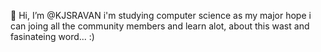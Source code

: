  👋 Hi, I’m @KJSRAVAN
  i'm studying computer science as my major
  hope i can joing all the community members and learn alot, about this wast and fasinateing word...
  :)
  
